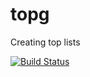 # topg
Creating top lists

[![Build Status](https://travis-ci.com/kiminoboku/topg.svg?branch=master)](https://travis-ci.com/kiminoboku/topg)
